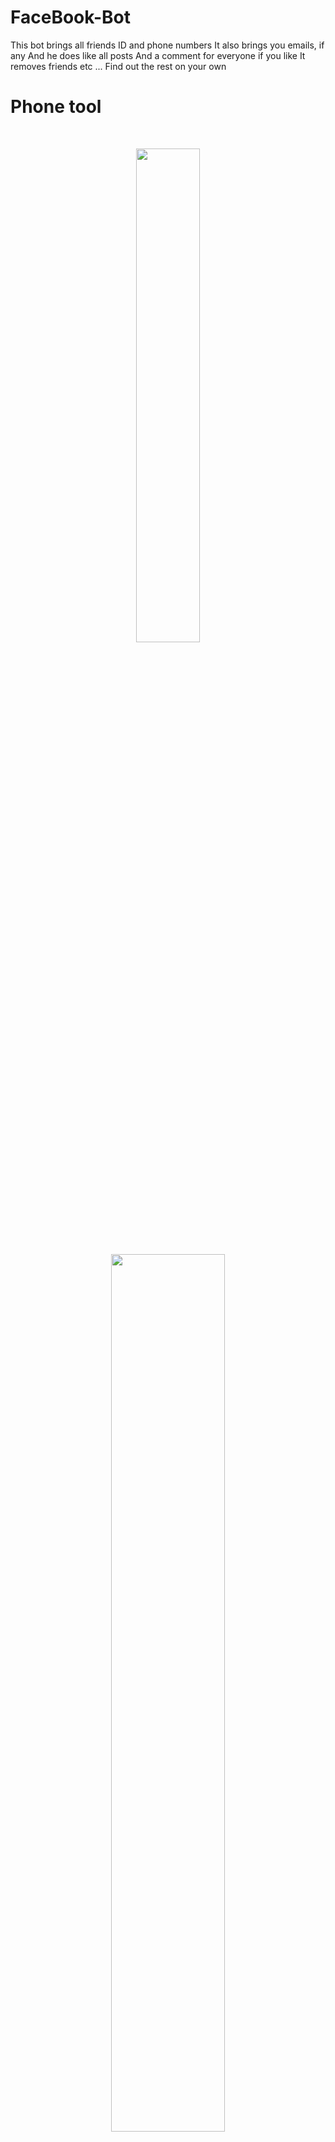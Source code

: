 # FaceBook-Bot

This bot brings all friends ID and phone numbers
It also brings you emails, 
if any And he does like all posts 
And a comment for everyone if you like
It removes friends etc ... 
Find out the rest on your own

# Phone tool

<br>

<p align="center">

<img width="45%" src= "https://user-images.githubusercontent.com/70316694/103587749-f8ebf000-4ef8-11eb-8da0-9644a09b6d7b.jpg"/>

<br>

<p align="center">

<img width="60%" src= "https://user-images.githubusercontent.com/70316694/103587718-ea053d80-4ef8-11eb-9fee-c7cb0cfd0b93.jpg"/>

    p/>

# follow me in :

[![30%](https://img.shields.io/badge/account%20-%20telegram-blue)](https://t.me/iiwiw)

[![30%](https://img.shields.io/badge/channel-intelegram-yellow)](https://t.me/professional_school)

[![30%](https://img.shields.io/badge/subscribe%20-%20inmyYouTube-red)](https://youtube.com/channel/UCCgmIKpPgUOQauZ3IvrchBA)

- Dev ReKuShE
